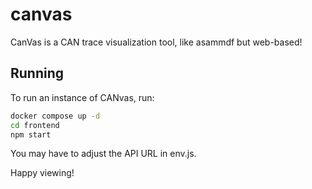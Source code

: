 # canvas

CanVas is a CAN trace visualization tool, like asammdf but web-based!

## Running

To run an instance of CANvas, run:

```bash
docker compose up -d
cd frontend
npm start
```

You may have to adjust the API URL in env.js.

Happy viewing!
